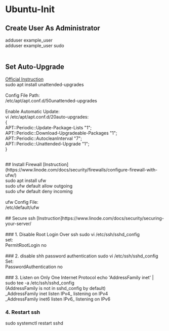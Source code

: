 # Ubuntu-Init

## Create User As Administrator
adduser example_user<br>
adduser example_user sudo<br>
<br>
## Set Auto-Upgrade
[Official Instruction](https://help.ubuntu.com/lts/serverguide/automatic-updates.html.en)<br>
sudo apt install unattended-upgrades<br>
<br>
Config File Path:<br>
/etc/apt/apt.conf.d/50unattended-upgrades<br>
<br>
Enable Automatic Update:<br>
vi /etc/apt/apt.conf.d/20auto-upgrades:<br>
{<br>
APT::Periodic::Update-Package-Lists "1";<br>
APT::Periodic::Download-Upgradeable-Packages "1";<br>
APT::Periodic::AutocleanInterval "7";<br>
APT::Periodic::Unattended-Upgrade "1";<br>
}<br>

<br>
## Install Firewall
[Instruction](https://www.linode.com/docs/security/firewalls/configure-firewall-with-ufw/)<br>
sudo apt install ufw<br>
sudo ufw default allow outgoing<br>
sudo ufw default deny incoming<br>
<br>
ufw Config File:<br>
/etc/default/ufw<br>
<br>
## Secure ssh
[Instruction]https://www.linode.com/docs/security/securing-your-server/<br>
<br>
### 1. Disable Root Login Over ssh
sudo vi /etc/ssh/sshd_config<br>
set:<br>
PermitRootLogin no<br>
<br>
### 2. disable shh password authentication
sudo vi /etc/ssh/sshd_config<br>
Set:<br>
PasswordAuthentication no<br>
<br>
### 3. Listen on Only One Internet Protocol
echo 'AddressFamily inet' | sudo tee -a /etc/ssh/sshd_config<br>
(AddressFamily is not in sshd_config by default)<br>
_AddressFamily inet listen IPv4_ listening on IPv4<br>
_AddressFamily inet6 listen IPv6_ listening on IPv6<br>


### 4. Restart ssh
sudo systemctl restart sshd<br>